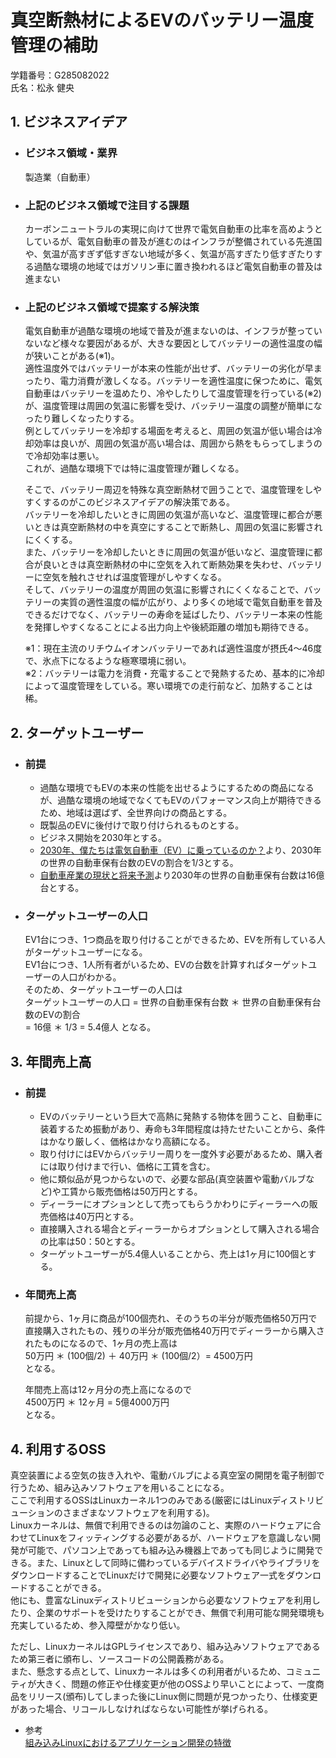 # 真空断熱材によるEVのバッテリー温度管理の補助
学籍番号：G285082022  
氏名：松永 健央

## 1. ビジネスアイデア

  - ### ビジネス領域・業界
    製造業（自動車）

  - ### 上記のビジネス領域で注目する課題
    カーボンニュートラルの実現に向けて世界で電気自動車の比率を高めようとしているが、電気自動車の普及が進むのはインフラが整備されている先進国や、気温が高すぎず低すぎない地域が多く、気温が高すぎたり低すぎたりする過酷な環境の地域ではガソリン車に置き換われるほど電気自動車の普及は進まない

  - ### 上記のビジネス領域で提案する解決策
    電気自動車が過酷な環境の地域で普及が進まないのは、インフラが整っていないなど様々な要因があるが、大きな要因としてバッテリーの適性温度の幅が狭いことがある(※1)。  
    適性温度外ではバッテリーが本来の性能が出せず、バッテリーの劣化が早まったり、電力消費が激しくなる。バッテリーを適性温度に保つために、電気自動車はバッテリーを温めたり、冷やしたりして温度管理を行っている(※2)が、温度管理は周囲の気温に影響を受け、バッテリー温度の調整が簡単になったり難しくなったりする。  
    例としてバッテリーを冷却する場面を考えると、周囲の気温が低い場合は冷却効率は良いが、周囲の気温が高い場合は、周囲から熱をもらってしまうので冷却効率は悪い。  
    これが、過酷な環境下では特に温度管理が難しくなる。
    
    そこで、バッテリー周辺を特殊な真空断熱材で囲うことで、温度管理をしやすくするのがこのビジネスアイデアの解決策である。  
    バッテリーを冷却したいときに周囲の気温が高いなど、温度管理に都合が悪いときは真空断熱材の中を真空にすることで断熱し、周囲の気温に影響されにくくする。  
    また、バッテリーを冷却したいときに周囲の気温が低いなど、温度管理に都合が良いときは真空断熱材の中に空気を入れて断熱効果を失わせ、バッテリーに空気を触れさせれば温度管理がしやすくなる。  
    そして、バッテリーの温度が周囲の気温に影響されにくくなることで、バッテリーの実質の適性温度の幅が広がり、より多くの地域で電気自動車を普及できるだけでなく、バッテリーの寿命を延ばしたり、バッテリー本来の性能を発揮しやすくなることによる出力向上や後続距離の増加も期待できる。  

    ※1：現在主流のリチウムイオンバッテリーであれば適性温度が摂氏4〜46度で、氷点下になるような極寒環境に弱い。  
    ※2：バッテリーは電力を消費・充電することで発熱するため、基本的に冷却によって温度管理をしている。寒い環境での走行前など、加熱することは稀。


## 2. ターゲットユーザー

  - ### 前提
    - 過酷な環境でもEVの本来の性能を出せるようにするための商品になるが、過酷な環境の地域でなくてもEVのパフォーマンス向上が期待できるため、地域は選ばず、全世界向けの商品とする。
    - 既製品のEVに後付けで取り付けられるものとする。
    - ビジネス開始を2030年とする。
    - [2030年、僕たちは電気自動車（EV）に乗っているのか？](https://autonavi.car-mo.jp/mag/category/news/market/topic/electric_vehicle/2030/)より、2030年の世界の自動車保有台数のEVの割合を1/3とする。
    - [自動車産業の現状と将来予測](https://www.pref.aichi.jp/uploaded/attachment/27437.pdf)より2030年の世界の自動車保有台数は16億台とする。

  - ### ターゲットユーザーの人口
    EV1台につき、1つ商品を取り付けることができるため、EVを所有している人がターゲットユーザーになる。  
    EV1台につき、1人所有者がいるため、EVの台数を計算すればターゲットユーザーの人口がわかる。  
    そのため、ターゲットユーザーの人口は  
    ターゲットユーザーの人口 = 世界の自動車保有台数 ＊ 世界の自動車保有台数のEVの割合  
    = 16億 ＊ 1/3 = 5.4億人 
    となる。


## 3. 年間売上高

  - ### 前提
    - EVのバッテリーという巨大で高熱に発熱する物体を囲うこと、自動車に装着するため振動があり、寿命も3年間程度は持たせたいことから、条件はかなり厳しく、価格はかなり高額になる。
    - 取り付けにはEVからバッテリー周りを一度外す必要があるため、購入者には取り付けまで行い、価格に工賃を含む。
    - 他に類似品が見つからないので、必要な部品(真空装置や電動バルブなど)や工賃から販売価格は50万円とする。
    - ディーラーにオプションとして売ってもらうかわりにディーラーへの販売価格は40万円とする。
    - 直接購入される場合とディーラーからオプションとして購入される場合の比率は50：50とする。
    - ターゲットユーザーが5.4億人いることから、売上は1ヶ月に100個とする。
   
  - ### 年間売上高
    前提から、1ヶ月に商品が100個売れ、そのうちの半分が販売価格50万円で直接購入されたもの、残りの半分が販売価格40万円でディーラーから購入されたものになるので、1ヶ月の売上高は  
    50万円 ＊ (100個/2) ＋ 40万円 ＊ (100個/2）= 4500万円  
    となる。
    
    年間売上高は12ヶ月分の売上高になるので  
    4500万円 ＊ 12ヶ月 = 5億4000万円  
    となる。


## 4. 利用するOSS

  真空装置による空気の抜き入れや、電動バルブによる真空室の開閉を電子制御で行うため、組み込みソフトウェアを用いることになる。  
  ここで利用するOSSはLinuxカーネル1つのみである(厳密にはLinuxディストリビューションのさまざまなソフトウェアを利用する)。  
  Linuxカーネルは、無償で利用できるのは勿論のこと、実際のハードウェアに合わせてLinuxをフィッティングする必要があるが、ハードウェアを意識しない開発が可能で、パソコン上であっても組み込み機器上であっても同じように開発できる。また、Linuxとして同時に備わっているデバイスドライバやライブラリをダウンロードすることでLinuxだけで開発に必要なソフトウェア一式をダウンロードすることができる。  
  他にも、豊富なLinuxディストリビューションから必要なソフトウェアを利用したり、企業のサポートを受けたりすることができ、無償で利用可能な開発環境も充実しているため、参入障壁がかなり低い。  
  
  ただし、LinuxカーネルはGPLライセンスであり、組み込みソフトウェアであるため第三者に頒布し、ソースコードの公開義務がある。  
  また、懸念する点として、Linuxカーネルは多くの利用者がいるため、コミュニティが大きく、問題の修正や仕様変更が他のOSSより早いことによって、一度商品をリリース(頒布)してしまった後にLinux側に問題が見つかったり、仕様変更があった場合、リコールしなければならない可能性が挙げられる。
  
  - 参考  
    [組み込みLinuxにおけるアプリケーション開発の特徴](https://www.fsi-embedded.jp/kumico/column/3463/)  
